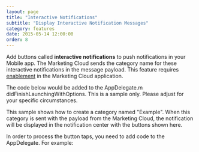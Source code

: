 ```yaml
---
layout: page
title: "Interactive Notifications"
subtitle: "Display Interactive Notification Messages"
category: features
date: 2015-05-14 12:00:00
order: 8
---
```

Add buttons called **interactive notifications** to push notifications in your Mobile app. The Marketing Cloud sends the category name for these interactive notifications in the message payload. This feature requires [enablement](http://help.exacttarget.com/en/documentation/mobilepush/administering_your_mobilepush_account/apps_and_optional_settings_in_your_mobilepush_account/#interactiveNotifications) in the Marketing Cloud application.

The code below would be added to the AppDelegate.m didFinishLaunchingWithOptions.  This is a sample only.  Please adjust for your specific circumstances.

This sample shows how to create a category named "Example".  When this category is sent with the payload from the Marketing Cloud, the notification will be displayed in the notification center with the buttons shown here.
  
<script src="https://gist.github.com/sfmc-mobilepushsdk/a6acdcd08c06225f2394.js"></script>

In order to process the button taps, you need to add code to the AppDelegate. For example:

<script src="https://gist.github.com/sfmc-mobilepushsdk/26a92b4f7eb20d946c3e.js"></script>
